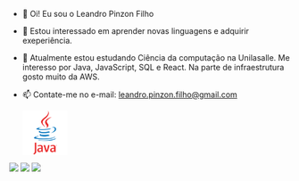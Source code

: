 - 👋 Oi! Eu sou o Leandro Pinzon Filho
- 👀 Estou interessado em aprender novas linguagens e adquirir exeperiência.
- 🌱 Atualmente estou estudando Ciência da computação na Unilasalle. Me interesso por Java, JavaScript, SQL e React. Na parte de infraestrutura gosto muito da AWS.
- 📫 Contate-me no e-mail: leandro.pinzon.filho@gmail.com

  
  
  
  <img align="center" alt="Leandro-Java" height="80" width="80" src="https://github.com/devicons/devicon/blob/master/icons/java/java-original-wordmark.svg">
 </div>         





<div>
  <a href="https://www.linkedin.com/in/leandro-pinzon-filho-784551205/" target="_blank"><img src="https://img.shields.io/badge/-LinkedIn-%230077B5?style=for-the-badge&logo=linkedin&logoColor=white" target="_blank"></a> 
   <a href = "mailto:Leandro.pinzon.filho@gmail.com"><img src="https://img.shields.io/badge/-Gmail-%23333?style=for-the-badge&logo=gmail&logoColor=white" target="_blank"></a>
  <a href="https://www.instagram.com/leandropinzonfilho/" target="_blank"><img src="https://img.shields.io/badge/-Instagram-%23E4405F?style=for-the-badge&logo=instagram&logoColor=white" target="_blank"></a>
</div>
